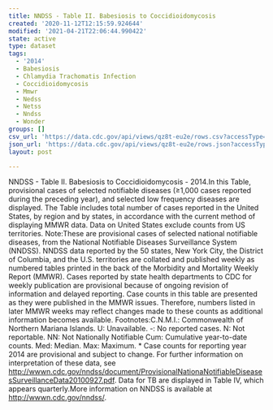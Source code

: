 ```yaml
---
title: NNDSS - Table II. Babesiosis to Coccidioidomycosis
created: '2020-11-12T12:15:59.924644'
modified: '2021-04-21T22:06:44.990422'
state: active
type: dataset
tags:
  - '2014'
  - Babesiosis
  - Chlamydia Trachomatis Infection
  - Coccidioidomycosis
  - Mmwr
  - Nedss
  - Netss
  - Nndss
  - Wonder
groups: []
csv_url: 'https://data.cdc.gov/api/views/qz8t-eu2e/rows.csv?accessType=DOWNLOAD'
json_url: 'https://data.cdc.gov/api/views/qz8t-eu2e/rows.json?accessType=DOWNLOAD'
layout: post

---
```

NNDSS - Table II. Babesiosis to Coccidioidomycosis - 2014.In this Table, provisional cases of selected notifiable diseases (≥1,000 cases reported during the preceding year), and selected low frequency diseases are displayed. The Table includes total number of cases reported in the United States, by region and by states, in accordance with the current method of displaying MMWR data.  Data on United States exclude counts from US territories. Note:These are provisional cases of selected national notifiable diseases, from the National Notifiable Diseases Surveillance System (NNDSS). NNDSS data reported by the 50 states, New York City, the District of Columbia, and the U.S. territories are collated and published weekly as numbered tables printed in the back of the Morbidity and Mortality Weekly Report (MMWR). Cases reported by state health departments to CDC for weekly publication are provisional because of ongoing revision of information and delayed reporting. Case counts in this table are presented as they were published in the MMWR issues. Therefore, numbers listed in later MMWR weeks may reflect changes made to these counts as additional information becomes available. Footnotes:C.N.M.I.: Commonwealth of Northern Mariana Islands. U: Unavailable.    -: No reported cases.    N: Not reportable.    NN: Not Nationally Notifiable    Cum: Cumulative year-to-date counts.    Med: Median.    Max: Maximum. * Case counts for reporting year 2014 are provisional and subject to change. For further information on interpretation of these data, see http://wwwn.cdc.gov/nndss/document/ProvisionalNationaNotifiableDiseasesSurveillanceData20100927.pdf. Data for TB are displayed in Table IV, which appears quarterly.More information on NNDSS is available at http://wwwn.cdc.gov/nndss/.
